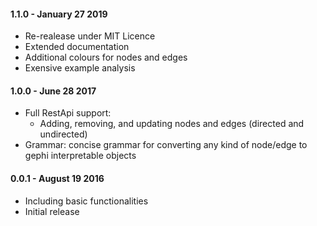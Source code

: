 #### 1.1.0 - January 27 2019
* Re-realease under MIT Licence
* Extended documentation
* Additional colours for nodes and edges
* Exensive example analysis

#### 1.0.0 - June 28 2017
* Full RestApi support:
    * Adding, removing, and updating nodes and edges (directed and undirected)
* Grammar: concise grammar for converting any kind of node/edge to gephi interpretable objects

#### 0.0.1 - August 19 2016
* Including basic functionalities
* Initial release 
